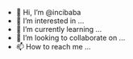 - 👋 Hi, I’m @incibaba
- 👀 I’m interested in ...
- 🌱 I’m currently learning ...
- 💞️ I’m looking to collaborate on ...
- 📫 How to reach me ...

<!---
incibaba/incibaba is a ✨ special ✨ repository because its `README.md` (this file) appears on your GitHub profile.
You can click the Preview link to take a look at your changes.
--->
